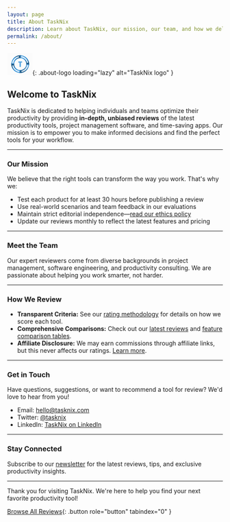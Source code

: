 ```yaml
---
layout: page
title: About TaskNix
description: Learn about TaskNix, our mission, our team, and how we deliver unbiased productivity tool reviews and comparisons.
permalink: /about/
---
```


![TaskNix Logo](/images/tasknix-logo.png){: .about-logo loading="lazy" alt="TaskNix logo" }

## Welcome to TaskNix

TaskNix is dedicated to helping individuals and teams optimize their productivity by providing **in-depth, unbiased reviews** of the latest productivity tools, project management software, and time-saving apps. Our mission is to empower you to make informed decisions and find the perfect tools for your workflow.

---

### Our Mission

We believe that the right tools can transform the way you work. That's why we:

- Test each product for at least 30 hours before publishing a review
- Use real-world scenarios and team feedback in our evaluations
- Maintain strict editorial independence—[read our ethics policy](/ethics-policy/)
- Update our reviews monthly to reflect the latest features and pricing

---

### Meet the Team

Our expert reviewers come from diverse backgrounds in project management, software engineering, and productivity consulting. We are passionate about helping you work smarter, not harder.

---

### How We Review

- **Transparent Criteria:** See our [rating methodology](/rating-methodology/) for details on how we score each tool.
- **Comprehensive Comparisons:** Check out our [latest reviews](/reviews/) and [feature comparison tables](/comparisons/).
- **Affiliate Disclosure:** We may earn commissions through affiliate links, but this never affects our ratings. [Learn more](/ethics-policy/).

---

### Get in Touch

Have questions, suggestions, or want to recommend a tool for review? We'd love to hear from you!

- Email: [hello@tasknix.com](mailto:hello@tasknix.com)
- Twitter: [@tasknix](https://twitter.com/tasknix)
- LinkedIn: [TaskNix on LinkedIn](https://www.linkedin.com/company/tasknix)

---

### Stay Connected

Subscribe to our [newsletter](/newsletter/) for the latest reviews, tips, and exclusive productivity insights.

---

Thank you for visiting TaskNix. We're here to help you find your next favorite productivity tool!

[Browse All Reviews](/reviews/){: .button role="button" tabindex="0" }